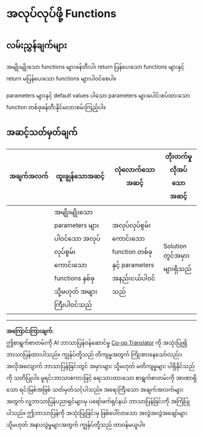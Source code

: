 <!--
CO_OP_TRANSLATOR_METADATA:
{
  "original_hash": "8973f96157680a13e9446e4bb540ee57",
  "translation_date": "2025-08-27T22:29:18+00:00",
  "source_file": "2-js-basics/2-functions-methods/assignment.md",
  "language_code": "my"
}
-->
# အလုပ်လုပ်ဖို့ Functions

## လမ်းညွှန်ချက်များ

အမျိုးမျိုးသော functions များဖန်တီးပါ၊ return ပြန်ပေးသော functions များနှင့် return မပြန်ပေးသော functions များပါဝင်စေပါ။

parameters များနှင့် default values ပါသော parameters များပေါင်းစပ်ထားသော function တစ်ခုဖန်တီးနိုင်မလားစမ်းကြည့်ပါ။

## အဆင့်သတ်မှတ်ချက်

| အချက်အလက် | ထူးချွန်သောအဆင့်                                                                 | လုံလောက်သောအဆင့်                                              | တိုးတက်မှုလိုအပ်သောအဆင့် |
| ---------- | ---------------------------------------------------------------------------------- | -------------------------------------------------------------- | ------------------------- |
|            | အမျိုးမျိုးသော parameters များပါဝင်သော အလုပ်လုပ်စွမ်းကောင်းသော functions နှစ်ခု သို့မဟုတ် အများကြီးပါဝင်သည် | အလုပ်လုပ်စွမ်းကောင်းသော function တစ်ခုနှင့် parameters အနည်းငယ်ပါဝင်သည် | Solution တွင်အမှားများရှိသည် |

---

**အကြောင်းကြားချက်**:  
ဤစာရွက်စာတမ်းကို AI ဘာသာပြန်ဝန်ဆောင်မှု [Co-op Translator](https://github.com/Azure/co-op-translator) ကို အသုံးပြု၍ ဘာသာပြန်ထားပါသည်။ ကျွန်ုပ်တို့သည် တိကျမှုအတွက် ကြိုးစားနေသော်လည်း၊ အလိုအလျောက် ဘာသာပြန်ခြင်းတွင် အမှားများ သို့မဟုတ် မတိကျမှုများ ပါရှိနိုင်သည်ကို သတိပြုပါ။ မူရင်းဘာသာစကားဖြင့် ရေးသားထားသော စာရွက်စာတမ်းကို အာဏာရှိသော ရင်းမြစ်အဖြစ် သတ်မှတ်သင့်ပါသည်။ အရေးကြီးသော အချက်အလက်များအတွက် လူ့ဘာသာပြန်ပညာရှင်များမှ ပရော်ဖက်ရှင်နယ် ဘာသာပြန်ခြင်းကို အကြံပြုပါသည်။ ဤဘာသာပြန်ကို အသုံးပြုခြင်းမှ ဖြစ်ပေါ်လာသော အလွဲအလွဲအချော်များ သို့မဟုတ် အနားလွဲမှုများအတွက် ကျွန်ုပ်တို့သည် တာဝန်မယူပါ။